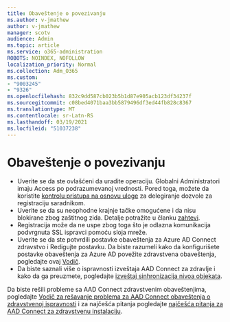 ```yaml
---
title: Obaveštenje o povezivanju
ms.author: v-jmathew
author: v-jmathew
manager: scotv
audience: Admin
ms.topic: article
ms.service: o365-administration
ROBOTS: NOINDEX, NOFOLLOW
localization_priority: Normal
ms.collection: Adm_O365
ms.custom:
- "9003245"
- "9326"
ms.openlocfilehash: 832c9dd587cb023b5b1d87e905acb123df34237f
ms.sourcegitcommit: c08bed4071baa3bb5879496df3ed44fb828c8367
ms.translationtype: MT
ms.contentlocale: sr-Latn-RS
ms.lasthandoff: 03/19/2021
ms.locfileid: "51037238"
---
```

# <a name="notification-aad-connect"></a>Obaveštenje o povezivanju

- Uverite se da ste ovlašćeni da uradite operaciju. Globalni Administratori imaju Access po podrazumevanoj vrednosti. Pored toga, možete da koristite [kontrolu pristupa na osnovu uloge](https://docs.microsoft.com/azure/active-directory/connect-health/active-directory-aadconnect-health-operations) za delegiranje dozvole za registraciju saradnikom.
- Uverite se da su neophodne krajnje tačke omogućene i da nisu blokirane zbog zaštitnog zida. Detalje potražite u članku [zahtevi](https://docs.microsoft.com/azure/active-directory/hybrid/how-to-connect-health-agent-install).
- Registracija može da ne uspe zbog toga što je odlazna komunikacija podvrgnuta SSL ispravci pomoću sloja mreže.
- Uverite se da ste potvrdili postavke obaveštenja za Azure AD Connect zdravstvo i Redigujte postavku. Da biste razumeli kako da konfigurišete postavke obaveštenja za Azure AD povežite zdravstvena obaveštenja, pogledajte ovaj [Vodič](https://docs.microsoft.com/azure/active-directory/hybrid/how-to-connect-health-operations).
- Da biste saznali više o ispravnosti izveštaja AAD Connect za zdravlje i kako da ga preuzmete, pogledajte [izveštaj sinhronizacija nivoa objekata](https://docs.microsoft.com/azure/active-directory/hybrid/how-to-connect-health-sync).

Da biste rešili probleme sa AAD Connect zdravstvenim obaveštenjima, pogledajte [Vodič za rešavanje problema za AAD Connect obaveštenja o zdravstvenoj ispravnosti](https://docs.microsoft.com/azure/active-directory/hybrid/how-to-connect-health-data-freshness) i za najčešća pitanja pogledajte [najčešća pitanja za AAD Connect za zdravstvenu instalaciju](https://docs.microsoft.com/azure/active-directory/hybrid/reference-connect-health-faq).
